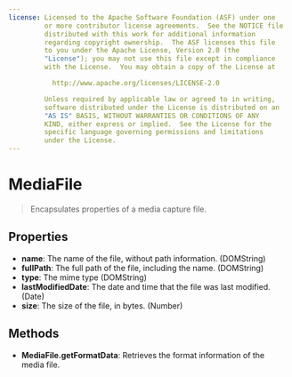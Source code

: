 ```yaml
--- 
license: Licensed to the Apache Software Foundation (ASF) under one
         or more contributor license agreements.  See the NOTICE file
         distributed with this work for additional information
         regarding copyright ownership.  The ASF licenses this file
         to you under the Apache License, Version 2.0 (the
         "License"); you may not use this file except in compliance
         with the License.  You may obtain a copy of the License at

           http://www.apache.org/licenses/LICENSE-2.0

         Unless required by applicable law or agreed to in writing,
         software distributed under the License is distributed on an
         "AS IS" BASIS, WITHOUT WARRANTIES OR CONDITIONS OF ANY
         KIND, either express or implied.  See the License for the
         specific language governing permissions and limitations
         under the License.
---
```


MediaFile
=========

> Encapsulates properties of a media capture file.

Properties
----------

- __name__: The name of the file, without path information. (DOMString)
- __fullPath__: The full path of the file, including the name. (DOMString)
- __type__: The mime type (DOMString)
- __lastModifiedDate__: The date and time that the file was last modified. (Date)
- __size__: The size of the file, in bytes. (Number)

Methods
-------

- __MediaFile.getFormatData__: Retrieves the format information of the media file.
